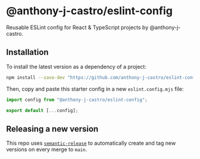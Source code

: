 # @anthony-j-castro/eslint-config

Reusable ESLint config for React & TypeScript projects by @anthony-j-castro.

## Installation

To install the latest version as a dependency of a project:

```bash
npm install --save-dev "https://github.com/anthony-j-castro/eslint-config.git#semver:4.0.3"
```

Then, copy and paste this starter config in a new `eslint.config.mjs` file:

```javascript
import config from "@anthony-j-castro/eslint-config";

export default [...config];
```

## Releasing a new version

This repo uses
[`semantic-release`](https://github.com/semantic-release/semantic-release) to
automatically create and tag new versions on every merge to `main`.
